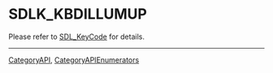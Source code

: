 # SDLK_KBDILLUMUP

Please refer to [SDL_KeyCode](SDL_KeyCode) for details.

----
[CategoryAPI](CategoryAPI), [CategoryAPIEnumerators](CategoryAPIEnumerators)

